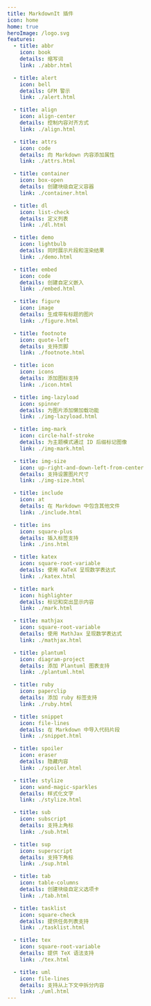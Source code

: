 ```yaml
---
title: MarkdownIt 插件
icon: home
home: true
heroImage: /logo.svg
features:
  - title: abbr
    icon: book
    details: 缩写词
    link: ./abbr.html

  - title: alert
    icon: bell
    details: GFM 警示
    link: ./alert.html

  - title: align
    icon: align-center
    details: 控制内容对齐方式
    link: ./align.html

  - title: attrs
    icon: code
    details: 向 Markdown 内容添加属性
    link: ./attrs.html

  - title: container
    icon: box-open
    details: 创建块级自定义容器
    link: ./container.html

  - title: dl
    icon: list-check
    details: 定义列表
    link: ./dl.html

  - title: demo
    icon: lightbulb
    details: 同时展示片段和渲染结果
    link: ./demo.html

  - title: embed
    icon: code
    details: 创建自定义嵌入
    link: ./embed.html

  - title: figure
    icon: image
    details: 生成带有标题的图片
    link: ./figure.html

  - title: footnote
    icon: quote-left
    details: 支持页脚
    link: ./footnote.html

  - title: icon
    icon: icons
    details: 添加图标支持
    link: ./icon.html

  - title: img-lazyload
    icon: spinner
    details: 为图片添加懒加载功能
    link: ./img-lazyload.html

  - title: img-mark
    icon: circle-half-stroke
    details: 为主题模式通过 ID 后缀标记图像
    link: ./img-mark.html

  - title: img-size
    icon: up-right-and-down-left-from-center
    details: 支持设置图片尺寸
    link: ./img-size.html

  - title: include
    icon: at
    details: 在 Markdown 中包含其他文件
    link: ./include.html

  - title: ins
    icon: square-plus
    details: 插入标签支持
    link: ./ins.html

  - title: katex
    icon: square-root-variable
    details: 使用 KaTeX 呈现数学表达式
    link: ./katex.html

  - title: mark
    icon: highlighter
    details: 标记和突出显示内容
    link: ./mark.html

  - title: mathjax
    icon: square-root-variable
    details: 使用 MathJax 呈现数学表达式
    link: ./mathjax.html

  - title: plantuml
    icon: diagram-project
    details: 添加 Plantuml 图表支持
    link: ./plantuml.html

  - title: ruby
    icon: paperclip
    details: 添加 ruby 标签支持
    link: ./ruby.html

  - title: snippet
    icon: file-lines
    details: 在 Markdown 中导入代码片段
    link: ./snippet.html

  - title: spoiler
    icon: eraser
    details: 隐藏内容
    link: ./spoiler.html

  - title: stylize
    icon: wand-magic-sparkles
    details: 样式化文字
    link: ./stylize.html

  - title: sub
    icon: subscript
    details: 支持上角标
    link: ./sub.html

  - title: sup
    icon: superscript
    details: 支持下角标
    link: ./sup.html

  - title: tab
    icon: table-columns
    details: 创建块级自定义选项卡
    link: ./tab.html

  - title: tasklist
    icon: square-check
    details: 提供任务列表支持
    link: ./tasklist.html

  - title: tex
    icon: square-root-variable
    details: 提供 TeX 语法支持
    link: ./tex.html

  - title: uml
    icon: file-lines
    details: 支持从上下文中拆分内容
    link: ./uml.html
---
```

